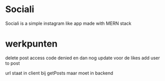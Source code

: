 # Sociali
Sociali is a simple instagram like app made with MERN stack


# werkpunten
delete post access code denied
en dan nog update voor de likes
add user to post




url staat in client bij getPosts maar moet in backend